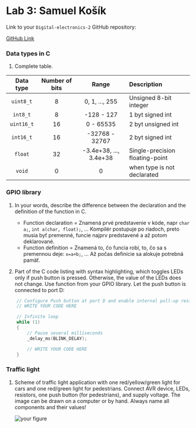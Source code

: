# Lab 3: Samuel Košík

Link to your `Digital-electronics-2` GitHub repository:

   [GitHub Link](https://github.com/amwellius/Digital-electronics-2)



### Data types in C

1. Complete table.

| **Data type** | **Number of bits** | **Range** | **Description** |
| :-: | :-: | :-: | :-- | 
| `uint8_t`  | 8 | 0, 1, ..., 255 | Unsigned 8-bit integer |
| `int8_t`   | 8 | -128 - 127 | 1 byt signed int |
| `uint16_t` | 16 | 0 - 65535 | 2 byt unsigned int |
| `int16_t`  | 16 | -32768 - 32767 | 2 byt signed int |
| `float`    | 32 | -3.4e+38, ..., 3.4e+38 | Single-precision floating-point |
| `void`     | 0 |0  | when type is not declarated |


### GPIO library

1. In your words, describe the difference between the declaration and the definition of the function in C.
   * Function declaration = Znamená prvé predstavenie v kóde, napr `char a;`, `int a(char, float);`, ... Kompilér postupuje po riadoch, preto musia byť premenné, funcie najprv predstavené a až potom deklarované.
   * Function definition = Znamená to, čo funcia robí, to, čo sa s premennou deje: `x=a+b;`, ... Až počas definície sa alokuje potrebná pamäť.

2. Part of the C code listing with syntax highlighting, which toggles LEDs only if push button is pressed. Otherwise, the value of the LEDs does not change. Use function from your GPIO library. Let the push button is connected to port D:

```c
    // Configure Push button at port D and enable internal pull-up resistor
    // WRITE YOUR CODE HERE

    // Infinite loop
    while (1)
    {
        // Pause several milliseconds
        _delay_ms(BLINK_DELAY);

        // WRITE YOUR CODE HERE
    }
```


### Traffic light

1. Scheme of traffic light application with one red/yellow/green light for cars and one red/green light for pedestrians. Connect AVR device, LEDs, resistors, one push button (for pedestrians), and supply voltage. The image can be drawn on a computer or by hand. Always name all components and their values!

   ![your figure]()
